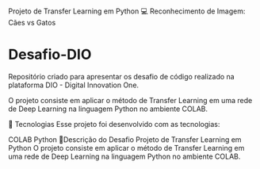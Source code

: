Projeto de Transfer Learning em Python
💻 Reconhecimento de Imagem: Cães vs Gatos
# Desafio-DIO

Repositório criado para apresentar os desafio de código realizado na plataforma DIO - Digital Innovation One.

O projeto consiste em aplicar o método de Transfer Learning em uma rede de Deep Learning na linguagem Python no ambiente COLAB.

🚀 Tecnologias
Esse projeto foi desenvolvido com as tecnologias:

COLAB
Python
📃Descrição do Desafio
Projeto de Transfer Learning em Python
O projeto consiste em aplicar o método de Transfer Learning em uma rede de Deep Learning na linguagem Python no ambiente COLAB.
